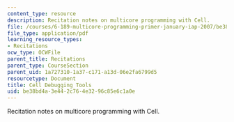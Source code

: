 ```yaml
---
content_type: resource
description: Recitation notes on multicore programming with Cell.
file: /courses/6-189-multicore-programming-primer-january-iap-2007/be38bd4a3e442c764e3296c85e6c1a0e_6189_recitatn4.pdf
file_type: application/pdf
learning_resource_types:
- Recitations
ocw_type: OCWFile
parent_title: Recitations
parent_type: CourseSection
parent_uid: 1a727310-1a37-c171-a13d-06e2fa6799d5
resourcetype: Document
title: Cell Debugging Tools
uid: be38bd4a-3e44-2c76-4e32-96c85e6c1a0e
---
```

Recitation notes on multicore programming with Cell.

